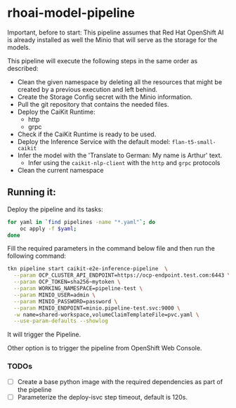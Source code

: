 # rhoai-model-pipeline

Important, before to start:
This pipeline assumes that Red Hat OpenShift AI is already installed as well the Minio that will
serve as the storage for the models.


This pipeline will execute the following steps in the same order as described:

- Clean the given namespace by deleting all the resources that might be created by a previous execution and left behind.
- Create the Storage Config secret with the Minio information.
- Pull the git repository that contains the needed files.
- Deploy the CaiKit Runtime:
  - http
  - grpc
- Check if the CaiKit Runtime is ready to be used.
- Deploy the Inference Service with the default model: `flan-t5-small-caikit`
- Infer the model with the 'Translate to German:  My name is Arthur' text.
  - Infer using the `caikit-nlp-client` with the `http` and `grpc` protocols
- Clean the current namespace


## Running it:

Deploy the pipeline and its tasks:

```bash
for yaml in `find pipelines -name "*.yaml"`; do 
    oc apply -f $yaml; 
done
```


Fill the required parameters in the command below file and then run the following command:

```bash
tkn pipeline start caikit-e2e-inference-pipeline  \
  --param OCP_CLUSTER_API_ENDPOINT=https://ocp-endpoint.test.com:6443 \
  --param OCP_TOKEN=sha256~mytoken \
  --param WORKING_NAMESPACE=pipeline-test \
  --param MINIO_USER=admin \
  --param MINIO_PASSWORD=password \
  --param MINIO_ENDPOINT=minio.pipeline-test.svc:9000 \
  -w name=shared-workspace,volumeClaimTemplateFile=pvc.yaml \
  --use-param-defaults --showlog
```

It will trigger the Pipeline.

Other option is to trigger the pipeline from OpenShift Web Console.



### TODOs

- [ ] Create a base python image with the required dependencies as part of the pipeline
- [ ] Parameterize the deploy-isvc step timeout, default is 120s.